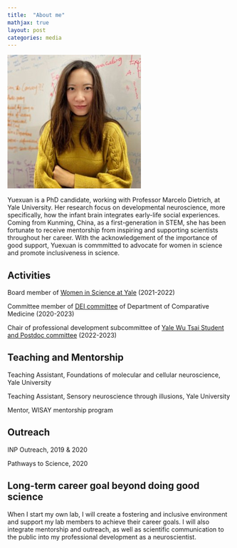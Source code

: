 ```yaml
---
title:  "About me"
mathjax: true
layout: post
categories: media
---
```


![Yuexuan](/_posts/yuexuan2_square.jpg)

Yuexuan is a PhD candidate, working with Professor Marcelo Dietrich, at Yale University. Her research focus on developmental neuroscience, more specifically, how the infant brain integrates early-life social experiences. Coming from Kunming, China, as a first-generation in STEM, she has been fortunate to receive mentorship from inspiring and supporting scientists throughout her career. With the acknowledgement of the importance of good support, Yuexuan is commmitted to advocate for women in science and promote inclusiveness in science.



## Activities

Board member of [Women in Science at Yale][WISAY] (2021-2022) 

Committee member of [DEI committee][DEI] of Department of Comparative Medicine (2020-2023)

Chair of professional development subcommittee of [Yale Wu Tsai Student and Postdoc committee][SPC] (2022-2023)

[WISAY]:https://wisay.sites.yale.edu/
[DEI]:https://medicine.yale.edu/compmed/diversity/
[SPC]:https://wti.yale.edu/initiatives/graduate



## Teaching and Mentorship

Teaching Assistant, Foundations of molecular and cellular neuroscience, Yale University

Teaching Assistant, Sensory neuroscience through illusions, Yale University

Mentor, WISAY mentorship program




## Outreach

INP Outreach, 2019 & 2020

Pathways to Science, 2020




## Long-term career goal beyond doing good science

When I start my own lab, I will create a fostering and inclusive environment and support my lab members to achieve their career goals. I will also integrate mentorship and outreach, as well as scientific communication to the public into my professional development as a neuroscientist. 



